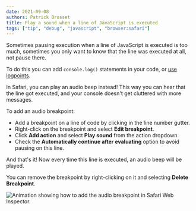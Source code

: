 ```yaml
---
date: 2021-09-08
authors: Patrick Brosset
title: Play a sound when a line of JavaScript is executed
tags: ["tip", "debug", "javascript", "browser:safari"]
---
```

Sometimes pausing execution when a line of JavaScript is executed is too much, sometimes you only want to know that the line was executed at all, not pause there.

To do this you can add `console.log()` statements in your code, or [use logpoints](./use-logpoints.md).

In Safari, you can play an audio beep instead! This way you can hear that the line got executed, and your console doesn't get cluttered with more messages.

To add an audio breakpoint:

* Add a breakpoint on a line of code by clicking in the line number gutter.
* Right-click on the breakpoint and select **Edit breakpoint**.
* Click **Add action** and select **Play sound** from the action dropdown.
* Check the **Automatically continue after evaluating** option to avoid pausing on this line.

And that's it! Now every time this line is executed, an audio beep will be played.

You can remove the breakpoint by right-clicking on it and selecting **Delete Breakpoint**.

![Animation showing how to add the audio breakpoint in Safari Web Inspector.](../../assets/img/play-sound-on-js-execution.gif)
